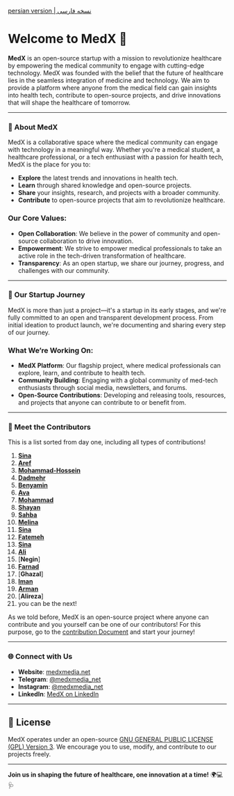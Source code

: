 [persian version | نسخه فارسی]()

# Welcome to MedX 🌟

**MedX** is an open-source startup with a mission to revolutionize healthcare by empowering the medical community to engage with cutting-edge technology. MedX was founded with the belief that the future of healthcare lies in the seamless integration of medicine and technology. We aim to provide a platform where anyone from the medical field can gain insights into health tech, contribute to open-source projects, and drive innovations that will shape the healthcare of tomorrow.

---

### 🚀 About MedX

MedX is a collaborative space where the medical community can engage with technology in a meaningful way. Whether you're a medical student, a healthcare professional, or a tech enthusiast with a passion for health tech, MedX is the place for you to:

- **Explore** the latest trends and innovations in health tech.
- **Learn** through shared knowledge and open-source projects.
- **Share** your insights, research, and projects with a broader community.
- **Contribute** to open-source projects that aim to revolutionize healthcare.

### Our Core Values:

- **Open Collaboration**: We believe in the power of community and open-source collaboration to drive innovation.
- **Empowerment**: We strive to empower medical professionals to take an active role in the tech-driven transformation of healthcare.
- **Transparency**: As an open startup, we share our journey, progress, and challenges with our community.

---

### 🌱 Our Startup Journey

MedX is more than just a project—it's a startup in its early stages, and we're fully committed to an open and transparent development process. From initial ideation to product launch, we're documenting and sharing every step of our journey.

### What We’re Working On:

- **MedX Platform**: Our flagship project, where medical professionals can explore, learn, and contribute to health tech.
- **Community Building**: Engaging with a global community of med-tech enthusiasts through social media, newsletters, and forums.
- **Open-Source Contributions**: Developing and releasing tools, resources, and projects that anyone can contribute to or benefit from.

---

### 👥 Meet the Contributors

This is a list sorted from day one, including all types of contributions!
1. [**Sina**](https://github.com/sinusealpha)
2. [**Aref**](https://github.com/aref-asadi)
3. [**Mohammad-Hossein**](https://github.com/hossein-kazzemi)
4. [**Dadmehr**](https://github.com/BDadmehr0)
5. [**Benyamin**](https://github.com/BenyGH2003)
6. [**Ava**](https://github.com/AvaKhA)
7. [**Mohammad**](https://github.com/hamidics50)
8. [**Shayan**](https://github.com/ShayanpharmaKUMS)
9. [**Sahba**](https://github.com/saidinejad)
10. [**Melina**](https://github.com/Melina-Sadat-Afsari)
11. [**Sina**](https://github.com/khosravisina)
12. [**Fatemeh**](https://www.linkedin.com/in/ftme-zakerian/)
13. [**Sina**](https://github.com/srssina)
14. [**Ali**](https://github.com/S-AliNajafi)
15. [**Negin**]
16. [**Farnad**](https://github.com/FarnadRahimizadeh)
17. [**Ghazal**]
18. [**Iman**](https://github.com/Imanm02)
19. [**Arman**](https://github.com/gorjiarman)
20. [**Alireza**]
21. you can be the next!

As we told before, MedX is an open-source project where anyone can contribute and you yourself can be one of our contributors! For this purpose, go to the [contribution Document](https://github.com/MedX-Media/MedX/blob/main/CONTRIBUTING.md) and start your journey!

---

### 🌐 Connect with Us

- **Website**: [medxmedia.net](http://www.medxmedia.net)
- **Telegram**: [@medxmedia_net](https://t.me/medxmedia_net)
- **Instagram**: [@medxmedia_net](https://www.instagram.com/medxmedia_net)
- **LinkedIn**: [MedX on LinkedIn](https://www.linkedin.com/company/medxstartup)

---

## 📜 License

MedX operates under an open-source [GNU GENERAL PUBLIC LICENSE (GPL) Version 3](https://github.com/MedX-Media/MedX?tab=GPL-3.0-1-ov-file#GPL-3.0-1-ov-file). We encourage you to use, modify, and contribute to our projects freely.

---

**Join us in shaping the future of healthcare, one innovation at a time!** 🌍💻🩺
